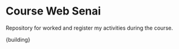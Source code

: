 # Course Web Senai

Repository for worked and register my activities during the course.

{building}
